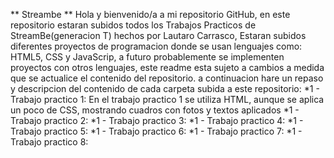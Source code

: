 ** Streambe **
  Hola y bienvenido/a a mi repositorio GitHub, en este repositorio estaran subidos todos los Trabajos Practicos de StreamBe(generacion T) hechos por Lautaro Carrasco, Estaran subidos diferentes proyectos de programacion donde se usan lenguajes como: HTML5, CSS y JavaScrip, a futuro probablemente se implementen proyectos con otros lenguajes, este readme esta sujeto a cambios a medida que se actualice el contenido del repositorio.
  a continuacion hare un repaso y descripcion del contenido de cada carpeta subida a este repositorio:
  *1 - Trabajo practico 1: En el trabajo practico 1 se utiliza HTML, aunque se aplica un poco de CSS, mostrando cuadros con fotos y textos aplicados
  *1 - Trabajo practico 2:
  *1 - Trabajo practico 3:
  *1 - Trabajo practico 4:
  *1 - Trabajo practico 5:
  *1 - Trabajo practico 6:
  *1 - Trabajo practico 7:
  *1 - Trabajo practico 8:
